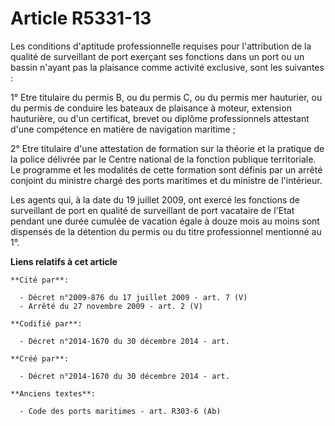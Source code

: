 # Article R5331-13

Les conditions d'aptitude professionnelle requises pour l'attribution de la qualité de surveillant de port exerçant ses
fonctions dans un port ou un bassin n'ayant pas la plaisance comme activité exclusive, sont les suivantes :

1° Etre titulaire du permis B, ou du permis C, ou du permis mer hauturier, ou du permis de conduire les bateaux de plaisance
à moteur, extension hauturière, ou d'un certificat, brevet ou diplôme professionnels attestant d'une compétence en matière de
navigation maritime ;

2° Etre titulaire d'une attestation de formation sur la théorie et la pratique de la police délivrée par le Centre national
de la fonction publique territoriale. Le programme et les modalités de cette formation sont définis par un arrêté conjoint du
ministre chargé des ports maritimes et du ministre de l'intérieur.

Les agents qui, à la date du 19 juillet 2009, ont exercé les fonctions de surveillant de port en qualité de surveillant de
port vacataire de l'Etat pendant une durée cumulée de vacation égale à douze mois au moins sont dispensés de la détention du
permis ou du titre professionnel mentionné au 1°.

**Liens relatifs à cet article**

	**Cité par**:

	  - Décret n°2009-876 du 17 juillet 2009 - art. 7 (V)
	  - Arrêté du 27 novembre 2009 - art. 2 (V)

	**Codifié par**:

	  - Décret n°2014-1670 du 30 décembre 2014 - art.

	**Créé par**:

	  - Décret n°2014-1670 du 30 décembre 2014 - art.

	**Anciens textes**:

	  - Code des ports maritimes - art. R303-6 (Ab)
